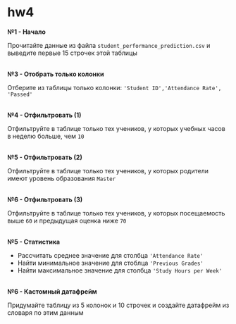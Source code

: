 # hw4

**№1 - Начало**

Прочитайте данные из файла  `student_performance_prediction.csv` и выведите первые 15 строчек этой таблицы
</br></br>

**№3 - Отобрать только колонки**

Отберите из таблицы только колонки: `'Student ID','Attendance Rate', 'Passed'` 
</br></br>

**№4 - Отфильтровать (1)**

Отфильтруйте в таблице только тех учеников, у которых учебных часов в неделю больше, чем `10`
</br></br>

**№5 - Отфильтровать (2)**

Отфильтруйте в таблице только тех учеников, у которых родители имеют уровень образования `Master`
</br></br>

**№6 - Отфильтровать (3)**

Отфильтруйте в таблице только тех учеников, у которых посещаемость выше `60` и предыдущая оценка ниже `70` 
</br></br>

**№5 - Статистика**

- Рассчитать среднее значение для столбца `'Attendance Rate'`
- Найти минимальное значение для стоблца `'Previous Grades'`
- Найти максимальное значение для столбца `'Study Hours per Week'`
</br></br>

**№6 - Кастомный датафрейм**

Придумайте таблицу из 5 колонок и 10 строчек и создайте датафрейм из словаря по этим данным